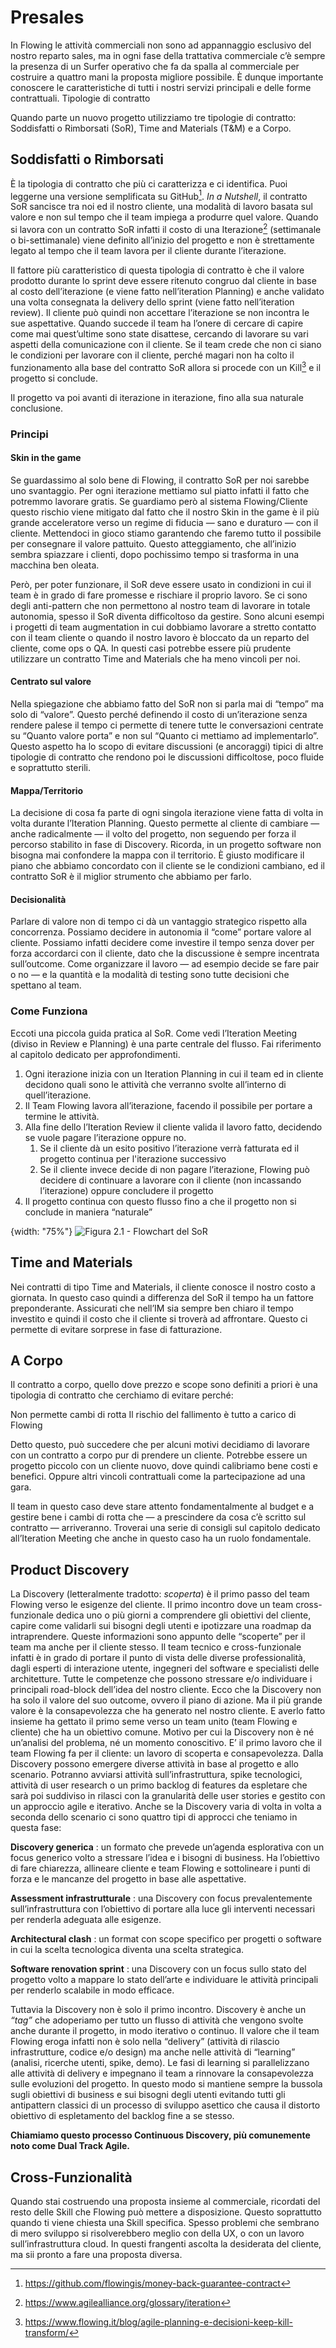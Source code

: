# Presales

In Flowing le attività commerciali non sono ad appannaggio esclusivo del nostro reparto sales, ma in ogni fase della trattativa commerciale c’è sempre la presenza di un Surfer operativo che fa da spalla al commerciale per costruire a quattro mani la proposta migliore possibile. È dunque importante conoscere le caratteristiche di tutti i nostri servizi principali e delle forme contrattuali.
Tipologie di contratto

Quando parte un nuovo progetto utilizziamo tre tipologie di contratto: Soddisfatti o Rimborsati (SoR), Time and Materials (T&M) e a Corpo.

## Soddisfatti o Rimborsati

È la tipologia di contratto che più ci caratterizza e ci identifica. Puoi leggerne una versione semplificata su GitHub[^github]. *In a Nutshell*, il contratto SoR sancisce tra noi ed il nostro cliente, una modalità di lavoro basata sul valore e non sul tempo che il team impiega a produrre quel valore. Quando si lavora con un contratto SoR infatti il costo di una Iterazione[^iterazione] (settimanale o bi-settimanale) viene definito all’inizio del progetto e non è strettamente legato al tempo che il team lavora per il cliente durante l’iterazione.

Il fattore più caratteristico di questa tipologia di contratto è che il valore prodotto durante lo sprint deve essere ritenuto congruo dal cliente in base al costo dell’iterazione (e viene fatto nell’iteration Planning) e anche validato una volta consegnata la delivery dello sprint (viene fatto nell’iteration review). Il cliente può quindi non accettare l’iterazione se non incontra le sue aspettative. Quando succede il team ha l’onere di cercare di capire come mai quest’ultime sono state disattese, cercando di lavorare su vari aspetti della comunicazione con il cliente. Se il team crede che non ci siano le condizioni per lavorare con il cliente, perché magari non ha colto il funzionamento alla base del contratto SoR allora si procede con un Kill[^kill] e il progetto si conclude.

Il progetto va poi avanti di iterazione in iterazione, fino alla sua naturale conclusione.

### Principi

#### Skin in the game

Se guardassimo al solo bene di Flowing, il contratto SoR per noi sarebbe uno svantaggio. Per ogni iterazione mettiamo sul piatto infatti il fatto che potremmo lavorare gratis. Se guardiamo però al sistema Flowing/Cliente questo rischio viene mitigato dal fatto che il nostro Skin in the game è il più grande acceleratore verso un regime di fiducia — sano e duraturo — con il cliente. Mettendoci in gioco stiamo garantendo che faremo tutto il possibile per consegnare il valore pattuito. Questo atteggiamento, che all’inizio sembra spiazzare i clienti, dopo pochissimo tempo si trasforma in una macchina ben oleata.

Però, per poter funzionare, il SoR deve essere usato in condizioni in cui il team è in grado di fare promesse e rischiare il proprio lavoro. Se ci sono degli anti-pattern che non permettono al nostro team di lavorare in totale autonomia, spesso il SoR diventa difficoltoso da gestire. Sono alcuni esempi i progetti di team augmentation in cui dobbiamo lavorare a stretto contatto con il team cliente o quando il nostro lavoro è bloccato da un reparto del cliente, come ops o QA. In questi casi potrebbe essere più prudente utilizzare un contratto Time and Materials che ha meno vincoli per noi.

#### Centrato sul valore

Nella spiegazione che abbiamo fatto del SoR non si parla mai di “tempo” ma solo di “valore”. Questo perché definendo il costo di un’iterazione senza rendere palese il tempo ci permette di tenere tutte le conversazioni centrate su “Quanto valore porta” e non sul “Quanto ci mettiamo ad implementarlo”. Questo aspetto ha lo scopo di evitare discussioni (e ancoraggi) tipici di altre tipologie di contratto che rendono poi le discussioni difficoltose, poco fluide e soprattutto sterili.

#### Mappa/Territorio

La decisione di cosa fa parte di ogni singola iterazione viene fatta di volta in volta durante l’Iteration Planning. Questo permette al cliente di cambiare — anche radicalmente — il volto del progetto, non seguendo per forza il percorso stabilito in fase di Discovery. Ricorda, in un progetto software non bisogna mai confondere la mappa con il territorio. È giusto modificare il piano che abbiamo concordato con il cliente se le condizioni cambiano, ed il contratto SoR è il miglior strumento che abbiamo per farlo.

#### Decisionalità

Parlare di valore non di tempo ci dà un vantaggio strategico rispetto alla concorrenza. Possiamo decidere in autonomia il “come” portare valore al cliente. Possiamo infatti decidere come investire il tempo senza dover per forza accordarci con il cliente, dato che la discussione è sempre incentrata sull’outcome. Come organizzare il lavoro — ad esempio decide se fare pair o no — e la quantità e la modalità di testing sono tutte decisioni che spettano al team.

### Come Funziona

Eccoti una piccola guida pratica al SoR. Come vedi l’Iteration Meeting (diviso in Review e Planning) è una parte centrale del flusso. Fai riferimento al capitolo dedicato per approfondimenti.

1. Ogni iterazione inizia con un Iteration Planning in cui il team ed in cliente decidono quali sono le attività che verranno svolte all’interno di quell’iterazione.
2. Il Team Flowing lavora all’iterazione, facendo il possibile per portare a termine le attività.
3. Alla fine dello l’Iteration Review il cliente valida il lavoro fatto, decidendo se vuole pagare l’iterazione oppure no.
    1. Se il cliente dà un esito positivo l’iterazione verrà fatturata ed il progetto continua per l'iterazione successivo
    2. Se il cliente invece decide di non pagare l’iterazione, Flowing può decidere di continuare a lavorare con il cliente (non incassando l’iterazione) oppure concludere il progetto
4. Il progetto continua con questo flusso fino a che il progetto non si conclude in maniera “naturale”

{width: "75%"}
![Figura 2.1 - Flowchart del SoR](SOR.png)

## Time and Materials

Nei contratti di tipo Time and Materials, il cliente conosce il nostro costo a giornata. In questo caso quindi a differenza del SoR il tempo ha un fattore preponderante. Assicurati che nell’IM sia sempre ben chiaro il tempo investito e quindi il costo che il cliente si troverà ad affrontare. Questo ci permette di evitare sorprese in fase di fatturazione.

## A Corpo

Il contratto a corpo, quello dove prezzo e scope sono definiti a priori è una tipologia di contratto che cerchiamo di evitare perché:

Non permette cambi di rotta
Il rischio del fallimento è tutto a carico di Flowing

Detto questo, può succedere che per alcuni motivi decidiamo di lavorare con un contratto a corpo pur di prendere un cliente. Potrebbe essere un progetto piccolo con un cliente nuovo, dove quindi calibriamo bene costi e benefici. Oppure altri vincoli contrattuali come la partecipazione ad una gara.

Il team in questo caso deve stare attento fondamentalmente al budget e a gestire bene i cambi di rotta che — a prescindere da cosa c’è scritto sul contratto — arriveranno. Troverai una serie di consigli sul capitolo dedicato all’Iteration Meeting che anche in questo caso ha un ruolo fondamentale.

## Product Discovery

La Discovery (letteralmente tradotto: *scoperta*) è il primo passo del team Flowing verso le esigenze del cliente. Il primo incontro dove un team cross-funzionale dedica uno o più giorni a comprendere gli obiettivi del cliente, capire come validarli sui bisogni degli utenti e ipotizzare una roadmap da intraprendere. Queste informazioni sono appunto delle “scoperte” per il team ma anche per il cliente stesso. Il team tecnico e cross-funzionale infatti è in grado di portare il punto di vista delle diverse professionalità, dagli esperti di interazione utente, ingegneri del software e specialisti delle architetture. Tutte le competenze che possono stressare e/o individuare i principali road-block dell’idea del nostro cliente.
Ecco che la Discovery non ha solo il valore del suo outcome, ovvero il piano di azione. Ma il più grande valore è la consapevolezza che ha generato nel nostro cliente. E averlo fatto insieme ha gettato il primo seme verso un team unito (team Flowing e cliente) che ha un obiettivo comune. Motivo per cui la Discovery non è né un’analisi del problema, né un momento conoscitivo. E’ il primo lavoro che il team Flowing fa per il cliente: un lavoro di scoperta e consapevolezza.
Dalla Discovery possono emergere diverse attività in base al progetto e allo scenario. Potranno avviarsi attività sull’infrastruttura, spike tecnologici, attività di user research o un primo backlog di features da espletare che sarà poi suddiviso in rilasci con la granularità delle user stories e gestito con un approccio agile e iterativo.
Anche se la Discovery varia di volta in volta a seconda dello scenario ci sono quattro tipi di approcci che teniamo in questa fase:

**Discovery generica**
: un formato che prevede un’agenda esplorativa con un focus generico volto a stressare l’idea e i bisogni di business. Ha l’obiettivo di fare chiarezza, allineare cliente e team Flowing e sottolineare i punti di forza e le mancanze del progetto in base alle aspettative.

**Assessment infrastrutturale**
: una Discovery con focus prevalentemente sull’infrastruttura con l’obiettivo di portare alla luce gli interventi necessari per renderla adeguata alle esigenze.

**Architectural clash**
: un format con scope specifico per progetti o software in cui la scelta tecnologica diventa una scelta strategica.

**Software renovation sprint**
: una Discovery con un focus sullo stato del progetto volto a mappare lo stato dell’arte e individuare le attività principali per renderlo scalabile in modo efficace.

Tuttavia la Discovery non è solo il primo incontro. Discovery è anche un *“tag”* che adoperiamo per tutto un flusso di attività che vengono svolte anche durante il progetto, in modo iterativo o continuo. Il valore che il team Flowing eroga infatti non è solo nella “delivery” (attività di rilascio infrastrutture, codice e/o design) ma anche nelle attività di “learning” (analisi, ricerche utenti, spike, demo). Le fasi di learning si parallelizzano alle attività di delivery e impegnano il team a rinnovare la consapevolezza sulle evoluzioni del progetto. In questo modo si mantiene sempre la bussola sugli obiettivi di business e sui bisogni degli utenti evitando tutti gli antipattern classici di un processo di sviluppo asettico che causa il distorto obiettivo di espletamento del backlog fine a se stesso.

**Chiamiamo questo processo Continuous Discovery, più comunemente noto come Dual Track Agile.**

## Cross-Funzionalità

Quando stai costruendo una proposta insieme al commerciale, ricordati del resto delle Skill che Flowing può mettere a disposizione. Questo soprattutto quando ti viene chiesta una Skill specifica. Spesso problemi che sembrano di mero sviluppo si risolverebbero meglio con della UX, o con un lavoro sull’infrastruttura cloud. In questi frangenti ascolta la desiderata del cliente, ma sii pronto a fare una proposta diversa.

[^github]: <https://github.com/flowingis/money-back-guarantee-contract>
[^iterazione]: <https://www.agilealliance.org/glossary/iteration>
[^kill]: <https://www.flowing.it/blog/agile-planning-e-decisioni-keep-kill-transform/>